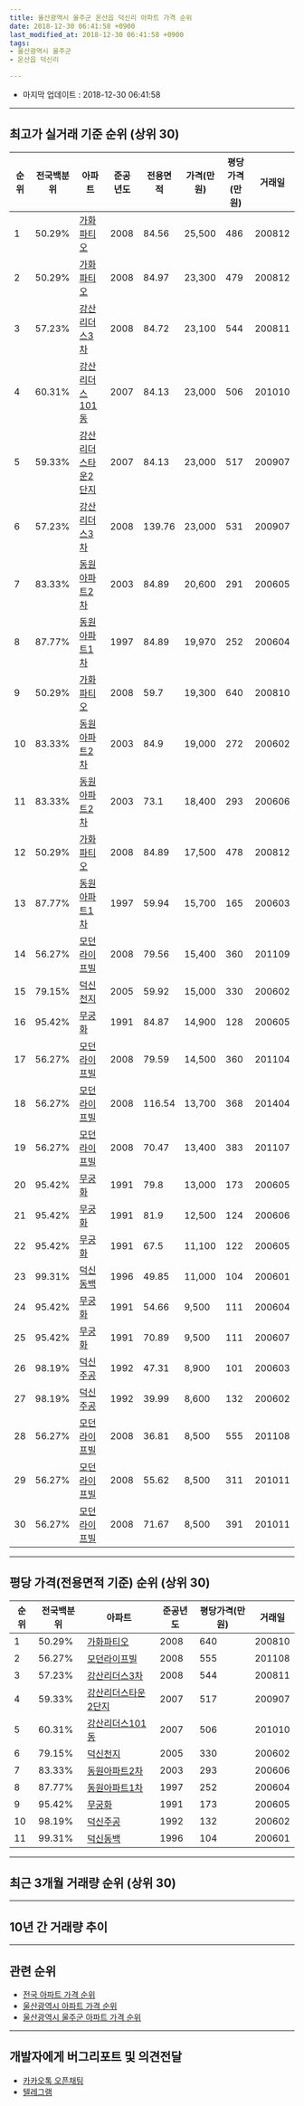 ```yaml
---
title: 울산광역시 울주군 온산읍 덕신리 아파트 가격 순위
date: 2018-12-30 06:41:58 +0900
last_modified_at: 2018-12-30 06:41:58 +0900
tags:
- 울산광역시 울주군
- 온산읍 덕신리

---
```


* 마지막 업데이트 : 2018-12-30 06:41:58

---

## 최고가 실거래 기준 순위 (상위 30)


|순위|전국백분위|아파트|준공년도|전용면적|가격(만원)|평당가격(만원)|거래일|
|---|---|---|---|---|---|---|---|
|1|50.29%|[가화파티오](https://search.naver.com/search.naver?query=%EC%9A%B8%EC%82%B0%EA%B4%91%EC%97%AD%EC%8B%9C+%EC%9A%B8%EC%A3%BC%EA%B5%B0+%EC%98%A8%EC%82%B0%EC%9D%8D+%EB%8D%95%EC%8B%A0%EB%A6%AC+%EA%B0%80%ED%99%94%ED%8C%8C%ED%8B%B0%EC%98%A4)|2008|84.56|25,500|486|200812|
|2|50.29%|[가화파티오](https://search.naver.com/search.naver?query=%EC%9A%B8%EC%82%B0%EA%B4%91%EC%97%AD%EC%8B%9C+%EC%9A%B8%EC%A3%BC%EA%B5%B0+%EC%98%A8%EC%82%B0%EC%9D%8D+%EB%8D%95%EC%8B%A0%EB%A6%AC+%EA%B0%80%ED%99%94%ED%8C%8C%ED%8B%B0%EC%98%A4)|2008|84.97|23,300|479|200812|
|3|57.23%|[강산리더스3차](https://search.naver.com/search.naver?query=%EC%9A%B8%EC%82%B0%EA%B4%91%EC%97%AD%EC%8B%9C+%EC%9A%B8%EC%A3%BC%EA%B5%B0+%EC%98%A8%EC%82%B0%EC%9D%8D+%EB%8D%95%EC%8B%A0%EB%A6%AC+%EA%B0%95%EC%82%B0%EB%A6%AC%EB%8D%94%EC%8A%A43%EC%B0%A8)|2008|84.72|23,100|544|200811|
|4|60.31%|[강산리더스101동](https://search.naver.com/search.naver?query=%EC%9A%B8%EC%82%B0%EA%B4%91%EC%97%AD%EC%8B%9C+%EC%9A%B8%EC%A3%BC%EA%B5%B0+%EC%98%A8%EC%82%B0%EC%9D%8D+%EB%8D%95%EC%8B%A0%EB%A6%AC+%EA%B0%95%EC%82%B0%EB%A6%AC%EB%8D%94%EC%8A%A4101%EB%8F%99)|2007|84.13|23,000|506|201010|
|5|59.33%|[강산리더스타운2단지](https://search.naver.com/search.naver?query=%EC%9A%B8%EC%82%B0%EA%B4%91%EC%97%AD%EC%8B%9C+%EC%9A%B8%EC%A3%BC%EA%B5%B0+%EC%98%A8%EC%82%B0%EC%9D%8D+%EB%8D%95%EC%8B%A0%EB%A6%AC+%EA%B0%95%EC%82%B0%EB%A6%AC%EB%8D%94%EC%8A%A4%ED%83%80%EC%9A%B42%EB%8B%A8%EC%A7%80)|2007|84.13|23,000|517|200907|
|6|57.23%|[강산리더스3차](https://search.naver.com/search.naver?query=%EC%9A%B8%EC%82%B0%EA%B4%91%EC%97%AD%EC%8B%9C+%EC%9A%B8%EC%A3%BC%EA%B5%B0+%EC%98%A8%EC%82%B0%EC%9D%8D+%EB%8D%95%EC%8B%A0%EB%A6%AC+%EA%B0%95%EC%82%B0%EB%A6%AC%EB%8D%94%EC%8A%A43%EC%B0%A8)|2008|139.76|23,000|531|200907|
|7|83.33%|[동원아파트2차](https://search.naver.com/search.naver?query=%EC%9A%B8%EC%82%B0%EA%B4%91%EC%97%AD%EC%8B%9C+%EC%9A%B8%EC%A3%BC%EA%B5%B0+%EC%98%A8%EC%82%B0%EC%9D%8D+%EB%8D%95%EC%8B%A0%EB%A6%AC+%EB%8F%99%EC%9B%90%EC%95%84%ED%8C%8C%ED%8A%B82%EC%B0%A8)|2003|84.89|20,600|291|200605|
|8|87.77%|[동원아파트1차](https://search.naver.com/search.naver?query=%EC%9A%B8%EC%82%B0%EA%B4%91%EC%97%AD%EC%8B%9C+%EC%9A%B8%EC%A3%BC%EA%B5%B0+%EC%98%A8%EC%82%B0%EC%9D%8D+%EB%8D%95%EC%8B%A0%EB%A6%AC+%EB%8F%99%EC%9B%90%EC%95%84%ED%8C%8C%ED%8A%B81%EC%B0%A8)|1997|84.89|19,970|252|200604|
|9|50.29%|[가화파티오](https://search.naver.com/search.naver?query=%EC%9A%B8%EC%82%B0%EA%B4%91%EC%97%AD%EC%8B%9C+%EC%9A%B8%EC%A3%BC%EA%B5%B0+%EC%98%A8%EC%82%B0%EC%9D%8D+%EB%8D%95%EC%8B%A0%EB%A6%AC+%EA%B0%80%ED%99%94%ED%8C%8C%ED%8B%B0%EC%98%A4)|2008|59.7|19,300|640|200810|
|10|83.33%|[동원아파트2차](https://search.naver.com/search.naver?query=%EC%9A%B8%EC%82%B0%EA%B4%91%EC%97%AD%EC%8B%9C+%EC%9A%B8%EC%A3%BC%EA%B5%B0+%EC%98%A8%EC%82%B0%EC%9D%8D+%EB%8D%95%EC%8B%A0%EB%A6%AC+%EB%8F%99%EC%9B%90%EC%95%84%ED%8C%8C%ED%8A%B82%EC%B0%A8)|2003|84.9|19,000|272|200602|
|11|83.33%|[동원아파트2차](https://search.naver.com/search.naver?query=%EC%9A%B8%EC%82%B0%EA%B4%91%EC%97%AD%EC%8B%9C+%EC%9A%B8%EC%A3%BC%EA%B5%B0+%EC%98%A8%EC%82%B0%EC%9D%8D+%EB%8D%95%EC%8B%A0%EB%A6%AC+%EB%8F%99%EC%9B%90%EC%95%84%ED%8C%8C%ED%8A%B82%EC%B0%A8)|2003|73.1|18,400|293|200606|
|12|50.29%|[가화파티오](https://search.naver.com/search.naver?query=%EC%9A%B8%EC%82%B0%EA%B4%91%EC%97%AD%EC%8B%9C+%EC%9A%B8%EC%A3%BC%EA%B5%B0+%EC%98%A8%EC%82%B0%EC%9D%8D+%EB%8D%95%EC%8B%A0%EB%A6%AC+%EA%B0%80%ED%99%94%ED%8C%8C%ED%8B%B0%EC%98%A4)|2008|84.89|17,500|478|200812|
|13|87.77%|[동원아파트1차](https://search.naver.com/search.naver?query=%EC%9A%B8%EC%82%B0%EA%B4%91%EC%97%AD%EC%8B%9C+%EC%9A%B8%EC%A3%BC%EA%B5%B0+%EC%98%A8%EC%82%B0%EC%9D%8D+%EB%8D%95%EC%8B%A0%EB%A6%AC+%EB%8F%99%EC%9B%90%EC%95%84%ED%8C%8C%ED%8A%B81%EC%B0%A8)|1997|59.94|15,700|165|200603|
|14|56.27%|[모던라이프빌](https://search.naver.com/search.naver?query=%EC%9A%B8%EC%82%B0%EA%B4%91%EC%97%AD%EC%8B%9C+%EC%9A%B8%EC%A3%BC%EA%B5%B0+%EC%98%A8%EC%82%B0%EC%9D%8D+%EB%8D%95%EC%8B%A0%EB%A6%AC+%EB%AA%A8%EB%8D%98%EB%9D%BC%EC%9D%B4%ED%94%84%EB%B9%8C)|2008|79.56|15,400|360|201109|
|15|79.15%|[덕신천지](https://search.naver.com/search.naver?query=%EC%9A%B8%EC%82%B0%EA%B4%91%EC%97%AD%EC%8B%9C+%EC%9A%B8%EC%A3%BC%EA%B5%B0+%EC%98%A8%EC%82%B0%EC%9D%8D+%EB%8D%95%EC%8B%A0%EB%A6%AC+%EB%8D%95%EC%8B%A0%EC%B2%9C%EC%A7%80)|2005|59.92|15,000|330|200602|
|16|95.42%|[무궁화](https://search.naver.com/search.naver?query=%EC%9A%B8%EC%82%B0%EA%B4%91%EC%97%AD%EC%8B%9C+%EC%9A%B8%EC%A3%BC%EA%B5%B0+%EC%98%A8%EC%82%B0%EC%9D%8D+%EB%8D%95%EC%8B%A0%EB%A6%AC+%EB%AC%B4%EA%B6%81%ED%99%94)|1991|84.87|14,900|128|200605|
|17|56.27%|[모던라이프빌](https://search.naver.com/search.naver?query=%EC%9A%B8%EC%82%B0%EA%B4%91%EC%97%AD%EC%8B%9C+%EC%9A%B8%EC%A3%BC%EA%B5%B0+%EC%98%A8%EC%82%B0%EC%9D%8D+%EB%8D%95%EC%8B%A0%EB%A6%AC+%EB%AA%A8%EB%8D%98%EB%9D%BC%EC%9D%B4%ED%94%84%EB%B9%8C)|2008|79.59|14,500|360|201104|
|18|56.27%|[모던라이프빌](https://search.naver.com/search.naver?query=%EC%9A%B8%EC%82%B0%EA%B4%91%EC%97%AD%EC%8B%9C+%EC%9A%B8%EC%A3%BC%EA%B5%B0+%EC%98%A8%EC%82%B0%EC%9D%8D+%EB%8D%95%EC%8B%A0%EB%A6%AC+%EB%AA%A8%EB%8D%98%EB%9D%BC%EC%9D%B4%ED%94%84%EB%B9%8C)|2008|116.54|13,700|368|201404|
|19|56.27%|[모던라이프빌](https://search.naver.com/search.naver?query=%EC%9A%B8%EC%82%B0%EA%B4%91%EC%97%AD%EC%8B%9C+%EC%9A%B8%EC%A3%BC%EA%B5%B0+%EC%98%A8%EC%82%B0%EC%9D%8D+%EB%8D%95%EC%8B%A0%EB%A6%AC+%EB%AA%A8%EB%8D%98%EB%9D%BC%EC%9D%B4%ED%94%84%EB%B9%8C)|2008|70.47|13,400|383|201107|
|20|95.42%|[무궁화](https://search.naver.com/search.naver?query=%EC%9A%B8%EC%82%B0%EA%B4%91%EC%97%AD%EC%8B%9C+%EC%9A%B8%EC%A3%BC%EA%B5%B0+%EC%98%A8%EC%82%B0%EC%9D%8D+%EB%8D%95%EC%8B%A0%EB%A6%AC+%EB%AC%B4%EA%B6%81%ED%99%94)|1991|79.8|13,000|173|200605|
|21|95.42%|[무궁화](https://search.naver.com/search.naver?query=%EC%9A%B8%EC%82%B0%EA%B4%91%EC%97%AD%EC%8B%9C+%EC%9A%B8%EC%A3%BC%EA%B5%B0+%EC%98%A8%EC%82%B0%EC%9D%8D+%EB%8D%95%EC%8B%A0%EB%A6%AC+%EB%AC%B4%EA%B6%81%ED%99%94)|1991|81.9|12,500|124|200606|
|22|95.42%|[무궁화](https://search.naver.com/search.naver?query=%EC%9A%B8%EC%82%B0%EA%B4%91%EC%97%AD%EC%8B%9C+%EC%9A%B8%EC%A3%BC%EA%B5%B0+%EC%98%A8%EC%82%B0%EC%9D%8D+%EB%8D%95%EC%8B%A0%EB%A6%AC+%EB%AC%B4%EA%B6%81%ED%99%94)|1991|67.5|11,100|122|200605|
|23|99.31%|[덕신동백](https://search.naver.com/search.naver?query=%EC%9A%B8%EC%82%B0%EA%B4%91%EC%97%AD%EC%8B%9C+%EC%9A%B8%EC%A3%BC%EA%B5%B0+%EC%98%A8%EC%82%B0%EC%9D%8D+%EB%8D%95%EC%8B%A0%EB%A6%AC+%EB%8D%95%EC%8B%A0%EB%8F%99%EB%B0%B1)|1996|49.85|11,000|104|200601|
|24|95.42%|[무궁화](https://search.naver.com/search.naver?query=%EC%9A%B8%EC%82%B0%EA%B4%91%EC%97%AD%EC%8B%9C+%EC%9A%B8%EC%A3%BC%EA%B5%B0+%EC%98%A8%EC%82%B0%EC%9D%8D+%EB%8D%95%EC%8B%A0%EB%A6%AC+%EB%AC%B4%EA%B6%81%ED%99%94)|1991|54.66|9,500|111|200604|
|25|95.42%|[무궁화](https://search.naver.com/search.naver?query=%EC%9A%B8%EC%82%B0%EA%B4%91%EC%97%AD%EC%8B%9C+%EC%9A%B8%EC%A3%BC%EA%B5%B0+%EC%98%A8%EC%82%B0%EC%9D%8D+%EB%8D%95%EC%8B%A0%EB%A6%AC+%EB%AC%B4%EA%B6%81%ED%99%94)|1991|70.89|9,500|111|200607|
|26|98.19%|[덕신주공](https://search.naver.com/search.naver?query=%EC%9A%B8%EC%82%B0%EA%B4%91%EC%97%AD%EC%8B%9C+%EC%9A%B8%EC%A3%BC%EA%B5%B0+%EC%98%A8%EC%82%B0%EC%9D%8D+%EB%8D%95%EC%8B%A0%EB%A6%AC+%EB%8D%95%EC%8B%A0%EC%A3%BC%EA%B3%B5)|1992|47.31|8,900|101|200603|
|27|98.19%|[덕신주공](https://search.naver.com/search.naver?query=%EC%9A%B8%EC%82%B0%EA%B4%91%EC%97%AD%EC%8B%9C+%EC%9A%B8%EC%A3%BC%EA%B5%B0+%EC%98%A8%EC%82%B0%EC%9D%8D+%EB%8D%95%EC%8B%A0%EB%A6%AC+%EB%8D%95%EC%8B%A0%EC%A3%BC%EA%B3%B5)|1992|39.99|8,600|132|200602|
|28|56.27%|[모던라이프빌](https://search.naver.com/search.naver?query=%EC%9A%B8%EC%82%B0%EA%B4%91%EC%97%AD%EC%8B%9C+%EC%9A%B8%EC%A3%BC%EA%B5%B0+%EC%98%A8%EC%82%B0%EC%9D%8D+%EB%8D%95%EC%8B%A0%EB%A6%AC+%EB%AA%A8%EB%8D%98%EB%9D%BC%EC%9D%B4%ED%94%84%EB%B9%8C)|2008|36.81|8,500|555|201108|
|29|56.27%|[모던라이프빌](https://search.naver.com/search.naver?query=%EC%9A%B8%EC%82%B0%EA%B4%91%EC%97%AD%EC%8B%9C+%EC%9A%B8%EC%A3%BC%EA%B5%B0+%EC%98%A8%EC%82%B0%EC%9D%8D+%EB%8D%95%EC%8B%A0%EB%A6%AC+%EB%AA%A8%EB%8D%98%EB%9D%BC%EC%9D%B4%ED%94%84%EB%B9%8C)|2008|55.62|8,500|311|201011|
|30|56.27%|[모던라이프빌](https://search.naver.com/search.naver?query=%EC%9A%B8%EC%82%B0%EA%B4%91%EC%97%AD%EC%8B%9C+%EC%9A%B8%EC%A3%BC%EA%B5%B0+%EC%98%A8%EC%82%B0%EC%9D%8D+%EB%8D%95%EC%8B%A0%EB%A6%AC+%EB%AA%A8%EB%8D%98%EB%9D%BC%EC%9D%B4%ED%94%84%EB%B9%8C)|2008|71.67|8,500|391|201011|


---

## 평당 가격(전용면적 기준) 순위 (상위 30)


|순위|전국백분위|아파트|준공년도|평당가격(만원)|거래일|
|---|---|---|---|---|---|
|1|50.29%|[가화파티오](https://search.naver.com/search.naver?query=%EC%9A%B8%EC%82%B0%EA%B4%91%EC%97%AD%EC%8B%9C+%EC%9A%B8%EC%A3%BC%EA%B5%B0+%EC%98%A8%EC%82%B0%EC%9D%8D+%EB%8D%95%EC%8B%A0%EB%A6%AC+%EA%B0%80%ED%99%94%ED%8C%8C%ED%8B%B0%EC%98%A4)|2008|640|200810|
|2|56.27%|[모던라이프빌](https://search.naver.com/search.naver?query=%EC%9A%B8%EC%82%B0%EA%B4%91%EC%97%AD%EC%8B%9C+%EC%9A%B8%EC%A3%BC%EA%B5%B0+%EC%98%A8%EC%82%B0%EC%9D%8D+%EB%8D%95%EC%8B%A0%EB%A6%AC+%EB%AA%A8%EB%8D%98%EB%9D%BC%EC%9D%B4%ED%94%84%EB%B9%8C)|2008|555|201108|
|3|57.23%|[강산리더스3차](https://search.naver.com/search.naver?query=%EC%9A%B8%EC%82%B0%EA%B4%91%EC%97%AD%EC%8B%9C+%EC%9A%B8%EC%A3%BC%EA%B5%B0+%EC%98%A8%EC%82%B0%EC%9D%8D+%EB%8D%95%EC%8B%A0%EB%A6%AC+%EA%B0%95%EC%82%B0%EB%A6%AC%EB%8D%94%EC%8A%A43%EC%B0%A8)|2008|544|200811|
|4|59.33%|[강산리더스타운2단지](https://search.naver.com/search.naver?query=%EC%9A%B8%EC%82%B0%EA%B4%91%EC%97%AD%EC%8B%9C+%EC%9A%B8%EC%A3%BC%EA%B5%B0+%EC%98%A8%EC%82%B0%EC%9D%8D+%EB%8D%95%EC%8B%A0%EB%A6%AC+%EA%B0%95%EC%82%B0%EB%A6%AC%EB%8D%94%EC%8A%A4%ED%83%80%EC%9A%B42%EB%8B%A8%EC%A7%80)|2007|517|200907|
|5|60.31%|[강산리더스101동](https://search.naver.com/search.naver?query=%EC%9A%B8%EC%82%B0%EA%B4%91%EC%97%AD%EC%8B%9C+%EC%9A%B8%EC%A3%BC%EA%B5%B0+%EC%98%A8%EC%82%B0%EC%9D%8D+%EB%8D%95%EC%8B%A0%EB%A6%AC+%EA%B0%95%EC%82%B0%EB%A6%AC%EB%8D%94%EC%8A%A4101%EB%8F%99)|2007|506|201010|
|6|79.15%|[덕신천지](https://search.naver.com/search.naver?query=%EC%9A%B8%EC%82%B0%EA%B4%91%EC%97%AD%EC%8B%9C+%EC%9A%B8%EC%A3%BC%EA%B5%B0+%EC%98%A8%EC%82%B0%EC%9D%8D+%EB%8D%95%EC%8B%A0%EB%A6%AC+%EB%8D%95%EC%8B%A0%EC%B2%9C%EC%A7%80)|2005|330|200602|
|7|83.33%|[동원아파트2차](https://search.naver.com/search.naver?query=%EC%9A%B8%EC%82%B0%EA%B4%91%EC%97%AD%EC%8B%9C+%EC%9A%B8%EC%A3%BC%EA%B5%B0+%EC%98%A8%EC%82%B0%EC%9D%8D+%EB%8D%95%EC%8B%A0%EB%A6%AC+%EB%8F%99%EC%9B%90%EC%95%84%ED%8C%8C%ED%8A%B82%EC%B0%A8)|2003|293|200606|
|8|87.77%|[동원아파트1차](https://search.naver.com/search.naver?query=%EC%9A%B8%EC%82%B0%EA%B4%91%EC%97%AD%EC%8B%9C+%EC%9A%B8%EC%A3%BC%EA%B5%B0+%EC%98%A8%EC%82%B0%EC%9D%8D+%EB%8D%95%EC%8B%A0%EB%A6%AC+%EB%8F%99%EC%9B%90%EC%95%84%ED%8C%8C%ED%8A%B81%EC%B0%A8)|1997|252|200604|
|9|95.42%|[무궁화](https://search.naver.com/search.naver?query=%EC%9A%B8%EC%82%B0%EA%B4%91%EC%97%AD%EC%8B%9C+%EC%9A%B8%EC%A3%BC%EA%B5%B0+%EC%98%A8%EC%82%B0%EC%9D%8D+%EB%8D%95%EC%8B%A0%EB%A6%AC+%EB%AC%B4%EA%B6%81%ED%99%94)|1991|173|200605|
|10|98.19%|[덕신주공](https://search.naver.com/search.naver?query=%EC%9A%B8%EC%82%B0%EA%B4%91%EC%97%AD%EC%8B%9C+%EC%9A%B8%EC%A3%BC%EA%B5%B0+%EC%98%A8%EC%82%B0%EC%9D%8D+%EB%8D%95%EC%8B%A0%EB%A6%AC+%EB%8D%95%EC%8B%A0%EC%A3%BC%EA%B3%B5)|1992|132|200602|
|11|99.31%|[덕신동백](https://search.naver.com/search.naver?query=%EC%9A%B8%EC%82%B0%EA%B4%91%EC%97%AD%EC%8B%9C+%EC%9A%B8%EC%A3%BC%EA%B5%B0+%EC%98%A8%EC%82%B0%EC%9D%8D+%EB%8D%95%EC%8B%A0%EB%A6%AC+%EB%8D%95%EC%8B%A0%EB%8F%99%EB%B0%B1)|1996|104|200601|


---

## 최근 3개월 거래량 순위 (상위 30)


<div style="width:100%;">
    <canvas id="deal_count_ranking" height="250"></canvas>
</div>


<script>
new Chart(document.getElementById("deal_count_ranking"), {
    type: 'horizontalBar',
    data: {
        labels: ['덕신동백', '무궁화', '덕신주공', '덕신천지', '동원아파트1차'],
        datasets: [{
            label: '실거래 수',
            data: [9, 3, 3, 2, 1],
            borderColor: "rgba(255, 0, 128, 1)",
            backgroundColor: "rgba(255, 0, 128, 0.5)",
            fill: false,
        }]
    },
    options: {
        responsive: true,
        title: {
            display: true,
            text: '최근 3개월 거래량 순위'
        },
        tooltips: {
            mode: 'index',
            intersect: false,
            callbacks: {
                title: function(tooltipItems, data) {
                    return "실거래 수:";
                },
                label: function(tooltipItem, data) {
                    return data.labels[tooltipItem.index] + ": " + tooltipItem.xLabel;
                }
            }
        },
        hover: {
            mode: 'nearest',
            intersect: true
        },
        scales: {
            xAxes: [{
                display: true,
                scaleLabel: {
                    display: true,
                    labelString: '실거래 수'
                },
                ticks: {
                    suggestedMin: 0,
                }
            }],
            yAxes: [{
                display: true,
                ticks: {
                    autoSkip: false,
                    callback: function(value, index, values) {
                        if (value.length > 15)
                            return value.substr(0, 13) + "...";
                        else
                            return value;
                    }
                },
                scaleLabel: {
                    display: false,
                }
            }]
        }
    }
});

</script>


---

## 10년 간 거래량 추이


<div style="width:100%;">
    <canvas id="deal_progress" height="250"></canvas>
</div>

<script>
new Chart(document.getElementById("deal_progress"), {
    type: 'line',
    data: {
        labels: ['200812','200901','200902','200903','200904','200905','200906','200907','200908','200909','200910','200911','200912','201001','201002','201003','201004','201005','201006','201007','201008','201009','201010','201011','201012','201101','201102','201103','201104','201105','201106','201107','201108','201109','201110','201111','201112','201201','201202','201203','201204','201205','201206','201207','201208','201209','201210','201211','201212','201301','201302','201303','201304','201305','201306','201307','201308','201309','201310','201311','201312','201401','201402','201403','201404','201405','201406','201407','201408','201409','201410','201411','201412','201501','201502','201503','201504','201505','201506','201507','201508','201509','201510','201511','201512','201601','201602','201603','201604','201605','201606','201607','201608','201609','201610','201611','201612','201701','201702','201703','201704','201705','201706','201707','201708','201709','201710','201711','201712','201801','201802','201803','201804','201805','201806','201807','201808','201809','201810','201811','201812'],
        datasets: [{
            label: '실거래 수',
            pointRadius: 1,
            data: [43, 7, 11, 11, 11, 16, 16, 20, 9, 12, 18, 9, 6, 18, 14, 11, 12, 12, 9, 8, 9, 7, 20, 14, 18, 22, 14, 25, 14, 28, 15, 23, 12, 12, 21, 15, 11, 8, 21, 14, 24, 21, 20, 18, 8, 8, 12, 15, 11, 15, 15, 17, 21, 10, 10, 8, 19, 18, 23, 21, 20, 12, 8, 28, 19, 17, 26, 13, 9, 18, 14, 10, 13, 19, 15, 32, 25, 15, 25, 15, 22, 28, 18, 19, 19, 15, 10, 35, 21, 15, 9, 14, 17, 4, 11, 10, 18, 12, 10, 10, 10, 11, 10, 12, 7, 8, 10, 10, 5, 10, 5, 17, 8, 8, 5, 10, 7, 9, 11, 5, 2],
            borderColor: "rgba(255, 201, 14, 1)",
            backgroundColor: "rgba(255, 201, 14, 0.5)",
            fill: true,
        }]
    },
    options: {
        responsive: true,
        title: {
            display: true,
            text: '10년간 거래량 추이'
        },
        tooltips: {
            mode: 'index',
            intersect: false,
        },
        hover: {
            mode: 'nearest',
            intersect: true
        },
        scales: {
            xAxes: [{
                display: true,
                scaleLabel: {
                    display: true,
                    labelString: '년/월'
                }
            }],
            yAxes: [{
                display: true,
                ticks: {
                    suggestedMin: 0,
                },
                scaleLabel: {
                    display: true,
                    labelString: '실거래 수'
                }
            }]
        }
    }
});

</script>


---

## 관련 순위

- [전국 아파트 가격 순위](https://inasie.github.io/apt-ranking/전국)
- [울산광역시 아파트 가격 순위](https://inasie.github.io/apt-ranking/울산광역시)
- [울산광역시 울주군 아파트 가격 순위](https://inasie.github.io/apt-ranking/울산광역시-울주군)


---

## 개발자에게 버그리포트 및 의견전달

- [카카오톡 오픈채팅](https://open.kakao.com/o/gLJUAP4)
- [텔레그램](https://t.me/inasie)

